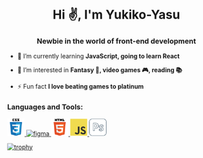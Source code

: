<h1 align="center">Hi ✌️, I'm Yukiko-Yasu</h1>
<h3 align="center">Newbie in the world of front-end development</h3>

- 🌱 I’m currently learning **JavaScript, going to learn React**

- 👀 I’m interested in **Fantasy 🔮, video games 🎮, reading 📚**

- ⚡ Fun fact **I love beating games to platinum**

<h3 align="left">Languages and Tools:</h3>
<p align="left"> <a href="https://www.w3schools.com/css/" target="_blank" rel="noreferrer"> <img src="https://raw.githubusercontent.com/devicons/devicon/master/icons/css3/css3-original-wordmark.svg" alt="css3" width="40" height="40"/> </a> <a href="https://www.figma.com/" target="_blank" rel="noreferrer"> <img src="https://www.vectorlogo.zone/logos/figma/figma-icon.svg" alt="figma" width="40" height="40"/> </a> <a href="https://www.w3.org/html/" target="_blank" rel="noreferrer"> <img src="https://raw.githubusercontent.com/devicons/devicon/master/icons/html5/html5-original-wordmark.svg" alt="html5" width="40" height="40"/> </a> <a href="https://developer.mozilla.org/en-US/docs/Web/JavaScript" target="_blank" rel="noreferrer"> <img src="https://raw.githubusercontent.com/devicons/devicon/master/icons/javascript/javascript-original.svg" alt="javascript" width="40" height="40"/> </a> <a href="https://www.photoshop.com/en" target="_blank" rel="noreferrer"> <img src="https://raw.githubusercontent.com/devicons/devicon/master/icons/photoshop/photoshop-line.svg" alt="photoshop" width="40" height="40"/> </a> </p>

[![trophy](https://github-profile-trophy.vercel.app/?username=yukiko-yasu)](https://github.com/yukiko-yasu/github-profile-trophy)

<!---
Yukiko-Yasu/Yukiko-Yasu is a ✨ special ✨ repository because its `README.md` (this file) appears on your GitHub profile.
You can click the Preview link to take a look at your changes.
--->
